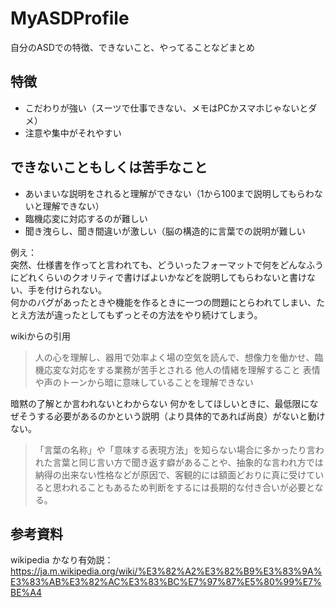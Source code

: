# MyASDProfile
自分のASDでの特徴、できないこと、やってることなどまとめ

## 特徴
- こだわりが強い（スーツで仕事できない、メモはPCかスマホじゃないとダメ）
- 注意や集中がそれやすい

## できないこともしくは苦手なこと
- あいまいな説明をされると理解ができない（1から100まで説明してもらわないと理解できない）
- 臨機応変に対応するのが難しい
- 聞き洩らし、聞き間違いが激しい（脳の構造的に言葉での説明が難しい

例え：<br>
突然、仕様書を作ってと言われても、どういったフォーマットで何をどんなふうにどれくらいのクオリティで書けばよいかなどを説明してもらわないと書けない、手を付けられない。<br>
何かのバグがあったときや機能を作るときに一つの問題にとらわれてしまい、たとえ方法が違ったとしてもずっとその方法をやり続けてしまう。

wikiからの引用
> 人の心を理解し、器用で効率よく場の空気を読んで、想像力を働かせ、臨機応変な対応をする業務が苦手とされる
> 他人の情緒を理解すること
> 表情や声のトーンから暗に意味していることを理解できない

暗黙の了解とか言われないとわからない
何かをしてほしいときに、最低限になぜそうする必要があるのかという説明（より具体的であれば尚良）がないと動けない。

> 「言葉の名称」や「意味する表現方法」を知らない場合に多かったり言われた言葉と同じ言い方で聞き返す癖があることや、抽象的な言われ方では納得の出来ない性格などが原因で、客観的には額面どおりに真に受けていると思われることもあるため判断をするには長期的な付き合いが必要となる。

## 参考資料
wikipedia かなり有効説：https://ja.m.wikipedia.org/wiki/%E3%82%A2%E3%82%B9%E3%83%9A%E3%83%AB%E3%82%AC%E3%83%BC%E7%97%87%E5%80%99%E7%BE%A4
